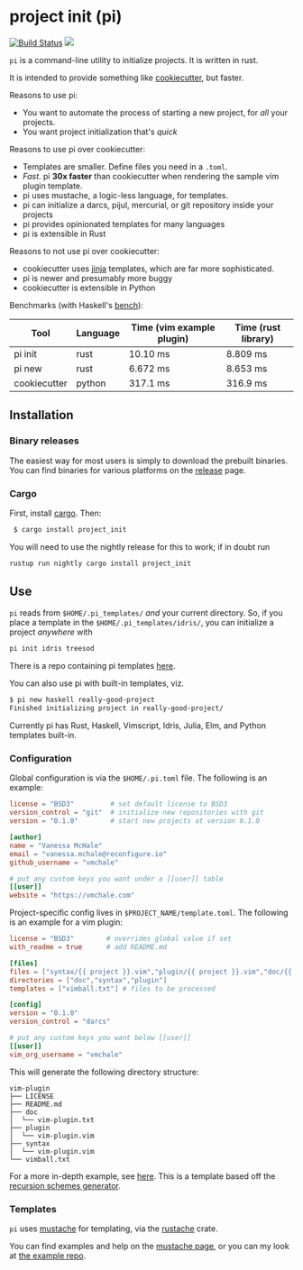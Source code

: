 # project init (pi)

[![Build Status](https://travis-ci.org/vmchale/project-init.svg?branch=master)](https://travis-ci.org/vmchale/project-init)
[![](https://img.shields.io/crates/d/project-init.svg)](https://crates.io/crates/project-init)

`pi` is a command-line utility to initialize projects. It is written in rust.

It is intended to provide something like 
[cookiecutter](https://github.com/audreyr/cookiecutter), but faster.

Reasons to use pi:
  - You want to automate the process of starting a new project, for *all* your
    projects.
  - You want project initialization that's *quick*

Reasons to use pi over cookiecutter:
  - Templates are smaller. Define files you need in a `.toml`.
  - *Fast*. pi **30x faster** than cookiecutter when rendering the sample vim
    plugin template.
  - pi uses mustache, a logic-less language, for templates.
  - pi can initialize a darcs, pijul, mercurial, or git repository inside your projects
  - pi provides opinionated templates for many languages
  - pi is extensible in Rust

Reasons to not use pi over cookiecutter:
  - cookiecutter uses [jinja](http://jinja.pocoo.org/) templates, which are far more sophisticated.
  - pi is newer and presumably more buggy
  - cookiecutter is extensible in Python

Benchmarks (with Haskell's [bench](https://github.com/Gabriel439/bench)):

| Tool | Language | Time (vim example plugin) | Time (rust library) |
| ---- | -------- | ------------------------- | ------------------- |
| pi init | rust | 10.10 ms | 8.809 ms |
| pi new | rust | 6.672 ms | 8.653 ms |
| cookiecutter | python | 317.1 ms | 316.9 ms |

## Installation

### Binary releases

The easiest way for most users is simply to download the prebuilt binaries.
You can find binaries for various platforms on the
[release](https://github.com/vmchale/project-init/releases) page.

### Cargo

First, install [cargo](https://rustup.rs/). Then:

```bash
 $ cargo install project_init
```

You will need to use the nightly release for this to work; if in doubt run

```bash
rustup run nightly cargo install project_init
```

## Use

`pi` reads from `$HOME/.pi_templates/` *and* your current directory. So, if you
place a template in the `$HOME/.pi_templates/idris/`, you can initialize a
project *anywhere* with

```bash
pi init idris treesod
```

There is a repo containing pi templates
[here](https://github.com/vmchale/pi-templates). 

You can also use pi with built-in templates, viz. 

```bash
$ pi new haskell really-good-project
Finished initializing project in really-good-project/
```

Currently pi has Rust, Haskell,
Vimscript, Idris, Julia, Elm, and Python templates built-in.

### Configuration

Global configuration is via the `$HOME/.pi.toml` file. The following is an example:

```toml
license = "BSD3"         # set default license to BSD3 
version_control = "git"  # initialize new repositories with git
version = "0.1.0"        # start new projects at version 0.1.0

[author]
name = "Vanessa McHale"
email = "vanessa.mchale@reconfigure.io"
github_username = "vmchale"

# put any custom keys you want under a [[user]] table
[[user]]
website = "https://vmchale.com"
```

Project-specific config lives in `$PROJECT_NAME/template.toml`. The following is
an example for a vim plugin:

```toml
license = "BSD3"        # overrides global value if set
with_readme = true      # add README.md

[files]
files = ["syntax/{{ project }}.vim","plugin/{{ project }}.vim","doc/{{ project }}.txt"] # blank files
directories = ["doc","syntax","plugin"]
templates = ["vimball.txt"] # files to be processed

[config]
version = "0.1.0"
version_control = "darcs"

# put any custom keys you want below [[user]]
[[user]]
vim_org_username = "vmchale"
```

This will generate the following directory structure:

```
vim-plugin
├── LICENSE
├── README.md
├── doc
│  └── vim-plugin.txt
├── plugin
│  └── vim-plugin.vim
├── syntax
│  └── vim-plugin.vim
└── vimball.txt
```

For a more in-depth example, see
[here](https://github.com/vmchale/madlang-miso). This is a template based off
the [recursion schemes
generator](http://vmchale.com/recursion-scheme-generator/index.html).

### Templates

`pi` uses [mustache](https://mustache.github.io/) for templating, via the
[rustache](https://github.com/rustache/rustache) crate.

You can find examples and help on the [mustache page](https://mustache.github.io/), or you can my look at [the example repo](https://github.com/vmchale/pi-templates).
